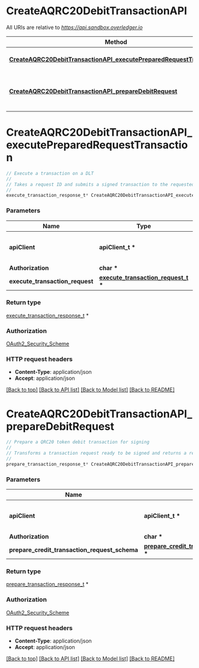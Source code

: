 # CreateAQRC20DebitTransactionAPI

All URIs are relative to *https://api.sandbox.overledger.io*

Method | HTTP request | Description
------------- | ------------- | -------------
[**CreateAQRC20DebitTransactionAPI_executePreparedRequestTransaction**](CreateAQRC20DebitTransactionAPI.md#CreateAQRC20DebitTransactionAPI_executePreparedRequestTransaction) | **POST** /v2/execution/transaction | Execute a transaction on a DLT
[**CreateAQRC20DebitTransactionAPI_prepareDebitRequest**](CreateAQRC20DebitTransactionAPI.md#CreateAQRC20DebitTransactionAPI_prepareDebitRequest) | **POST** /v2/preparation/debit | Prepare a QRC20 token debit transaction for signing


# **CreateAQRC20DebitTransactionAPI_executePreparedRequestTransaction**
```c
// Execute a transaction on a DLT
//
// Takes a request ID and submits a signed transaction to the requested DLT.
//
execute_transaction_response_t* CreateAQRC20DebitTransactionAPI_executePreparedRequestTransaction(apiClient_t *apiClient, char * Authorization, execute_transaction_request_t * execute_transaction_request);
```

### Parameters
Name | Type | Description  | Notes
------------- | ------------- | ------------- | -------------
**apiClient** | **apiClient_t \*** | context containing the client configuration |
**Authorization** | **char \*** |  | 
**execute_transaction_request** | **[execute_transaction_request_t](execute_transaction_request.md) \*** |  | 

### Return type

[execute_transaction_response_t](execute_transaction_response.md) *


### Authorization

[OAuth2_Security_Scheme](../README.md#OAuth2_Security_Scheme)

### HTTP request headers

 - **Content-Type**: application/json
 - **Accept**: application/json

[[Back to top]](#) [[Back to API list]](../README.md#documentation-for-api-endpoints) [[Back to Model list]](../README.md#documentation-for-models) [[Back to README]](../README.md)

# **CreateAQRC20DebitTransactionAPI_prepareDebitRequest**
```c
// Prepare a QRC20 token debit transaction for signing
//
// Transforms a transaction request ready to be signed and returns a request ID for executing. The supported transaction types are “Approve Debit” and “Create Debit”. The ‘Approve Debit’ transaction type will allow you to approve someone to make a pull payment from your account and the “Create Debit” transaction type will create the payment to pull the approved amount from an account.
//
prepare_transaction_response_t* CreateAQRC20DebitTransactionAPI_prepareDebitRequest(apiClient_t *apiClient, char * Authorization, prepare_credit_transaction_request_schema_t * prepare_credit_transaction_request_schema);
```

### Parameters
Name | Type | Description  | Notes
------------- | ------------- | ------------- | -------------
**apiClient** | **apiClient_t \*** | context containing the client configuration |
**Authorization** | **char \*** |  | 
**prepare_credit_transaction_request_schema** | **[prepare_credit_transaction_request_schema_t](prepare_credit_transaction_request_schema.md) \*** |  | 

### Return type

[prepare_transaction_response_t](prepare_transaction_response.md) *


### Authorization

[OAuth2_Security_Scheme](../README.md#OAuth2_Security_Scheme)

### HTTP request headers

 - **Content-Type**: application/json
 - **Accept**: application/json

[[Back to top]](#) [[Back to API list]](../README.md#documentation-for-api-endpoints) [[Back to Model list]](../README.md#documentation-for-models) [[Back to README]](../README.md)

